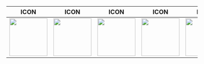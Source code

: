| **ICON** | **ICON** | **ICON** | **ICON** | **ICON** | **ICON** |
| --- | --- | --- | --- | --- | --- |
| <img src="/../main/01_Haupt-Dashboard/D_Icons/button_birne_off.png" width="100"> | <img src="/../main/01_Haupt-Dashboard/D_Icons/button_birne_on.png" width="100"> | <img src="/../main/01_Haupt-Dashboard/D_Icons/button_decke_off.png" width="100"> | <img src="/../main/01_Haupt-Dashboard/D_Icons/button_decke_on.png" width="100"> | <img src="/../main/01_Haupt-Dashboard/D_Icons/button_echo_off.png" width="100"> | <img src="/../main/01_Haupt-Dashboard/D_Icons/button_echo_on.png" width="100"> |